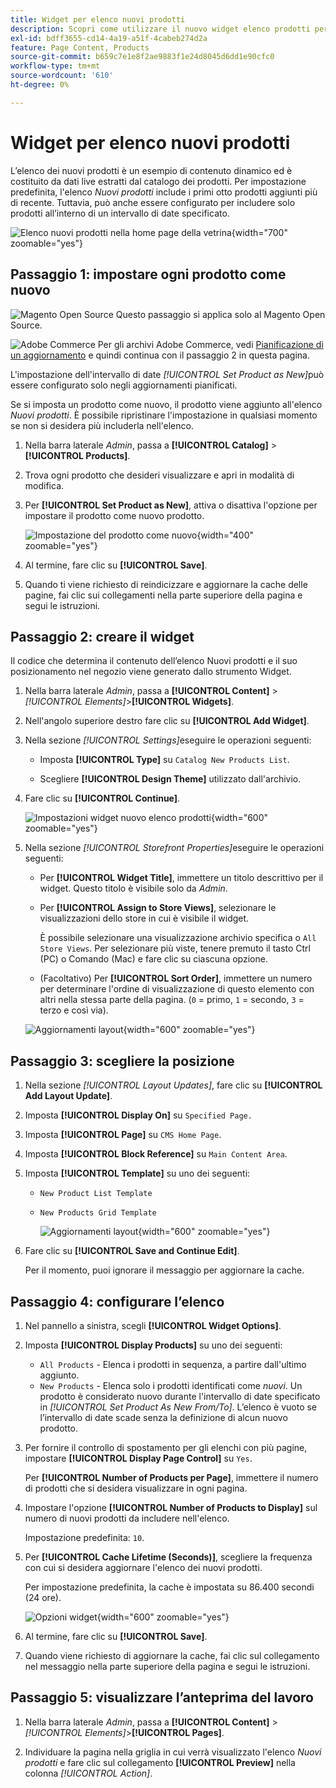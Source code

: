 ```yaml
---
title: Widget per elenco nuovi prodotti
description: Scopri come utilizzare il nuovo widget elenco prodotti per visualizzare un elenco degli ultimi prodotti aggiunti.
exl-id: bdff3655-cd14-4a19-a51f-4cabeb274d2a
feature: Page Content, Products
source-git-commit: b659c7e1e8f2ae9883f1e24d8045d6dd1e90cfc0
workflow-type: tm+mt
source-wordcount: '610'
ht-degree: 0%

---
```


# Widget per elenco nuovi prodotti

L’elenco dei nuovi prodotti è un esempio di contenuto dinamico ed è costituito da dati live estratti dal catalogo dei prodotti. Per impostazione predefinita, l&#39;elenco _Nuovi prodotti_ include i primi otto prodotti aggiunti più di recente. Tuttavia, può anche essere configurato per includere solo prodotti all’interno di un intervallo di date specificato.

![Elenco nuovi prodotti nella home page della vetrina](./assets/storefront-home-page-new-products.png){width="700" zoomable="yes"}

## Passaggio 1: impostare ogni prodotto come nuovo

![Magento Open Source](../assets/open-source.svg) Questo passaggio si applica solo al Magento Open Source.

![Adobe Commerce](../assets/adobe-logo.svg) Per gli archivi Adobe Commerce, vedi [Pianificazione di un aggiornamento](content-staging-scheduled-update.md) e quindi continua con il passaggio 2 in questa pagina.

L&#39;impostazione dell&#39;intervallo di date _[!UICONTROL Set Product as New]_&#x200B;può essere configurato solo negli aggiornamenti pianificati.

Se si imposta un prodotto come nuovo, il prodotto viene aggiunto all&#39;elenco _Nuovi prodotti_. È possibile ripristinare l&#39;impostazione in qualsiasi momento se non si desidera più includerla nell&#39;elenco.

1. Nella barra laterale _Admin_, passa a **[!UICONTROL Catalog]** > **[!UICONTROL Products]**.

1. Trova ogni prodotto che desideri visualizzare e apri in modalità di modifica.

1. Per **[!UICONTROL Set Product as New]**, attiva o disattiva l&#39;opzione per impostare il prodotto come nuovo prodotto.

   ![Impostazione del prodotto come nuovo](./assets/product-set-as-new.png){width="400" zoomable="yes"}

1. Al termine, fare clic su **[!UICONTROL Save]**.

1. Quando ti viene richiesto di reindicizzare e aggiornare la cache delle pagine, fai clic sui collegamenti nella parte superiore della pagina e segui le istruzioni.

## Passaggio 2: creare il widget

Il codice che determina il contenuto dell’elenco Nuovi prodotti e il suo posizionamento nel negozio viene generato dallo strumento Widget.

1. Nella barra laterale _Admin_, passa a **[!UICONTROL Content]** > _[!UICONTROL Elements]_>**[!UICONTROL Widgets]**.

1. Nell&#39;angolo superiore destro fare clic su **[!UICONTROL Add Widget]**.

1. Nella sezione _[!UICONTROL Settings]_&#x200B;eseguire le operazioni seguenti:

   - Imposta **[!UICONTROL Type]** su `Catalog New Products List`.

   - Scegliere **[!UICONTROL Design Theme]** utilizzato dall&#39;archivio.

1. Fare clic su **[!UICONTROL Continue]**.

   ![Impostazioni widget nuovo elenco prodotti](./assets/widget-settings.png){width="600" zoomable="yes"}

1. Nella sezione _[!UICONTROL Storefront Properties]_&#x200B;eseguire le operazioni seguenti:

   - Per **[!UICONTROL Widget Title]**, immettere un titolo descrittivo per il widget. Questo titolo è visibile solo da _Admin_.

   - Per **[!UICONTROL Assign to Store Views]**, selezionare le visualizzazioni dello store in cui è visibile il widget.

     È possibile selezionare una visualizzazione archivio specifica o `All Store Views`. Per selezionare più viste, tenere premuto il tasto Ctrl (PC) o Comando (Mac) e fare clic su ciascuna opzione.

   - (Facoltativo) Per **[!UICONTROL Sort Order]**, immettere un numero per determinare l&#39;ordine di visualizzazione di questo elemento con altri nella stessa parte della pagina. (`0` = primo, `1` = secondo, `3` = terzo e così via).

   ![Aggiornamenti layout](./assets/widget-layout-update-home-page.png){width="600" zoomable="yes"}

## Passaggio 3: scegliere la posizione

1. Nella sezione _[!UICONTROL Layout Updates]_, fare clic su **[!UICONTROL Add Layout Update]**.

1. Imposta **[!UICONTROL Display On]** su `Specified Page.`

1. Imposta **[!UICONTROL Page]** su `CMS Home Page`.

1. Imposta **[!UICONTROL Block Reference]** su `Main Content Area`.

1. Imposta **[!UICONTROL Template]** su uno dei seguenti:

   - `New Product List Template`
   - `New Products Grid Template`

     ![Aggiornamenti layout](./assets/widget-layout-update-new-products-list.png){width="600" zoomable="yes"}

1. Fare clic su **[!UICONTROL Save and Continue Edit]**.

   Per il momento, puoi ignorare il messaggio per aggiornare la cache.

## Passaggio 4: configurare l’elenco

1. Nel pannello a sinistra, scegli **[!UICONTROL Widget Options]**.

1. Imposta **[!UICONTROL Display Products]** su uno dei seguenti:

   - `All Products` - Elenca i prodotti in sequenza, a partire dall&#39;ultimo aggiunto.
   - `New Products` - Elenca solo i prodotti identificati come _nuovi_. Un prodotto è considerato nuovo durante l&#39;intervallo di date specificato in _[!UICONTROL Set Product As New From/To]_. L’elenco è vuoto se l’intervallo di date scade senza la definizione di alcun nuovo prodotto.

1. Per fornire il controllo di spostamento per gli elenchi con più pagine, impostare **[!UICONTROL Display Page Control]** su `Yes`.

   Per **[!UICONTROL Number of Products per Page]**, immettere il numero di prodotti che si desidera visualizzare in ogni pagina.

1. Impostare l&#39;opzione **[!UICONTROL Number of Products to Display]** sul numero di nuovi prodotti da includere nell&#39;elenco.

   Impostazione predefinita: `10`.

1. Per **[!UICONTROL Cache Lifetime (Seconds)]**, scegliere la frequenza con cui si desidera aggiornare l&#39;elenco dei nuovi prodotti.

   Per impostazione predefinita, la cache è impostata su 86.400 secondi (24 ore).

   ![Opzioni widget](./assets/widget-options-new-product-list.png){width="600" zoomable="yes"}

1. Al termine, fare clic su **[!UICONTROL Save]**.

1. Quando viene richiesto di aggiornare la cache, fai clic sul collegamento nel messaggio nella parte superiore della pagina e segui le istruzioni.

## Passaggio 5: visualizzare l’anteprima del lavoro

1. Nella barra laterale _Admin_, passa a **[!UICONTROL Content]** > _[!UICONTROL Elements]_>**[!UICONTROL Pages]**.

1. Individuare la pagina nella griglia in cui verrà visualizzato l&#39;elenco _Nuovi prodotti_ e fare clic sul collegamento **[!UICONTROL Preview]** nella colonna _[!UICONTROL Action]_.

